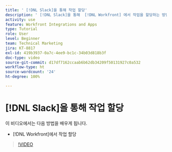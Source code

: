 ```yaml
---
title: ' [!DNL Slack]을 통해 작업 할당'
description: ' [!DNL Slack]을 통해  [!DNL Workfront] 에서 작업을 할당하는 방법을 배웁니다.'
activity: use
feature: Workfront Integrations and Apps
type: Tutorial
role: User
level: Beginner
team: Technical Marketing
jira: KT-8817
exl-id: 419b3937-0a7c-4ee9-bc1c-34b03d818b3f
doc-type: video
source-git-commit: d17df7162ccaab6b62db34209f50131927c0a532
workflow-type: ht
source-wordcount: '24'
ht-degree: 100%

---
```


# [!DNL Slack]을 통해 작업 할당

이 비디오에서는 다음 방법을 배우게 됩니다.

* [!DNL Workfront]에서 작업 할당

>[!VIDEO](https://video.tv.adobe.com/v/335117/?quality=12&learn=on&enablevpops)

